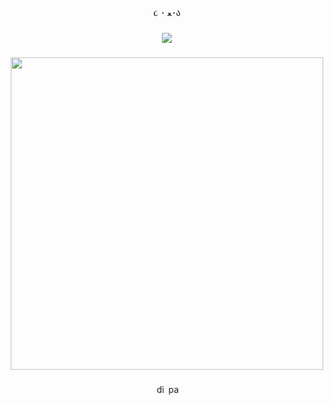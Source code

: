 <p align="center">૮ ･ ﻌ･ა</p>

###

<div align="center">
  <img src="https://visitor-badge.laobi.icu/badge?page_id=tofucin.tofucin&left_color=white&right_color=yellowgreen&left_text=%F0%9F%90%BE"  />
</div>

###

<div align="center">
  <img height="500" src="https://images.app.goo.gl/CcPcBN1Fqu7Bautd7"  />
</div>

###

<div align="center">
  <img src="https://img.shields.io/static/v1?message=Discord&logo=discord&label=&color=7289DA&logoColor=white&labelColor=&style=for-the-badge" height="17" alt="discord logo"  />
  <img src="https://img.shields.io/static/v1?message=Patreon&logo=patreon&label=&color=F96854&logoColor=white&labelColor=&style=for-the-badge" height="17" alt="patreon logo"  />
</div>

###
